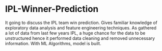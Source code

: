 # IPL-Winner-Prediction
It going to discuss the IPL team win prediction. Gives familiar knowledge of exploratory data analysis and feature engineering techniques. As gathered a lot of data from last few years IPL, a huge chance for the data to be unstructured hence it performed data cleaning and removed unnecessary information. With ML Algorithms, model is built.
